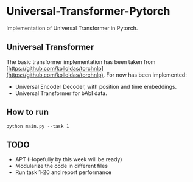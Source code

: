 # Universal-Transformer-Pytorch
Implementation of Universal Transformer in Pytorch. 

## Universal Transformer 
The basic transformer implementation has been taken from [https://github.com/kolloldas/torchnlp](https://github.com/kolloldas/torchnlp). For now has been implemented:

- Universal Encoder Decoder, with position and time embeddings.
- Universal Transformer for bAbI data.  

## How to run
```
python main.py --task 1
```

## TODO
- APT (Hopefully by this week will be ready)
- Modularize the code in different files
- Run task 1-20 and report performance
